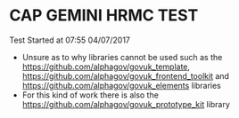 # CAP GEMINI HRMC TEST
Test Started at 07:55 04/07/2017

* Unsure as to why libraries cannot be used such as the https://github.com/alphagov/govuk_template, https://github.com/alphagov/govuk_frontend_toolkit and https://github.com/alphagov/govuk_elements libraries
* For this kind of work there is also the https://github.com/alphagov/govuk_prototype_kit library

